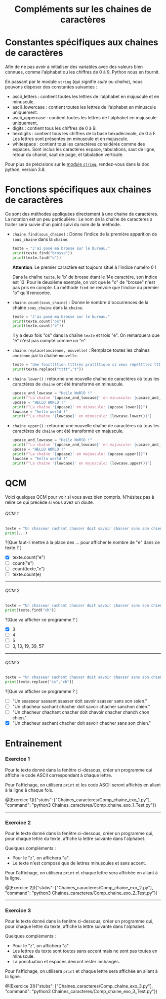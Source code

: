 <h1> <center>Compléments sur les chaines de caractères</center></h1>

# Constantes spécifiques aux chaines de caractères

Afin de ne pas avoir à initialiser des variables avec des valeurs bien connues, comme l'alphabet ou les chiffres de 0 à 9, Python nous en fournit.

En passant par le module `string` (qui signifie *suite* ou *chaîne*), nous pouvons disposer des constantes suivantes : 
+ ascii_letters : contient toutes les lettres de l'alphabet en majuscule et en minuscule.
+ ascii_lowercase : contient toutes les lettres de l'alphabet en minuscule uniquement.
+ ascii_uppercase : contient toutes les lettres de l'alphabet en majuscule uniquement.
+ digits : contient tous les chiffres de 0 à 9.
+ hexdigits : contient tous les chiffres de la base hexadécimale, de 0 à F. Les lettres sont présentes en minuscule et en majuscule.
+ whitespace : contient tous les caractères considérés comme des espaces. Sont inclus les caractères espace, tabulations, saut de ligne, retour du chariot, saut de page, et tabulation verticale.

Pour plus de précisions sur le [module `string`](https://docs.python.org/fr/3.8/library/string.html?highlight=string#module-string), rendez-vous dans la doc python, version 3.8.

# Fonctions spécifiques aux chaines de caractères

Ce sont des méthodes appliquées directement à une chaine de caractères.
La notation est un peu particulière : Le nom de la chaîne de caractères à traiter sera suivie d'un point suivi du nom de la méthode.

+ `chaine.find(sous_chaine)` : Donne l'indice de la première apparition de `sous_chaine` dans la `chaine`.
  ```python runnable
  texte = "J'ai posé ma brosse sur le bureau."
  print(texte.find("brosse"))
  print(texte.find("o"))
  ```
  **Attention**. Le premier caractère est toujours situé à l'indice numéro 0 ! 
  
  Dans la chaîne `texte`, le 'b' de brosse étant le 14e caractère, son indice est 13.
  Pour le deuxième exemple, on voit que le "o" de "brosse" n'est pas pris en compte. 
  La méthode `find` ne renvoie que l'indice du premier "o" qu'il rencontre.
  
+ `chaine.count(sous_chaine)` : Donne le nombre d'occurrences de la chaîne `sous_chaine` dans la `chaine`.
  ```python runnable
  texte = "J'ai posé ma brosse sur le bureau."
  print(texte.count("os"))
  print(texte.count("e"))
  ```
  Il y a deux fois "os" dans la chaîne `texte` et trois "e". 
  On remarquera que "é" n'est pas compté comme un "e".
  
+ `chaine.replace(ancienne, nouvelle)` : Remplace toutes les chaînes `ancienne` par la chaîne `nouvelle`.
  ```python runnable
  texte = "Une foncttttion ttttrès prattttique si vous répéttttez ttttrop les tttt."
  print(texte.replace("tttt","t"))
  ```

+ `chaine.lower()` : retourne une nouvelle chaîne de caractères où tous les caractères de `chaine` ont été transformé en minuscule.
  ```python runnable
  upcase_and_lowcase = "HeLlo WoRlD !"
  print(f"La chaîne '{upcase_and_lowcase}' en minuscule: {upcase_and_lowcase.lower()}")
  upcase = "HELLO WORLD !"
  print(f"La chaîne '{upcase}' en minuscule: {upcase.lower()}")
  lowcase = "hello world !"
  print(f"La chaîne '{lowcase}' en minuscule: {lowcase.lower()}")

+ `chaine.upper()` : retourne une nouvelle chaîne de caractères où tous les caractères de `chaine` ont été transformé en majuscule.
  ```python runnable
  upcase_and_lowcase = "HeLlo WoRlD !"
  print(f"La chaîne '{upcase_and_lowcase}' en majuscule: {upcase_and_lowcase.upper()}")
  upcase = "HELLO WORLD !"
  print(f"La chaîne '{upcase}' en majuscule: {upcase.upper()}")
  lowcase = "hello world !"
  print(f"La chaîne '{lowcase}' en majuscule: {lowcase.upper()}")
  

# QCM

Voici quelques QCM pour voir si vous avez bien compris. N'hésitez pas à relire ce qui précède si vous avez un doute.

###### QCM 1
```python
texte = "Un chasseur sachant chasser doit savoir chasser sans son chien."
print(...)
```  
?[Que faut-il mettre à la place des ... pour afficher le nombre de "e" dans ce texte ? ]
-[x] texte.count("e")
-[ ] count("e")
-[ ] count(texte,"e")
-[ ] texte.count(e)

---

###### QCM 2
```python
texte = "Un chasseur sachant chasser doit savoir chasser sans son chien."
print(texte.find("ch"))
```  
?[Que va afficher ce programme ? ]
-[x] 3
-[ ] 4
-[ ] 5
-[ ] 3, 13, 19, 39, 57

---

###### QCM 3
```python
texte = "Un chasseur sachant chasser doit savoir chasser sans son chien."
print(texte.replace("ss","ch"))
```  
?[Que va afficher ce programme ? ]
-[ ] "Un ssasseur sassant ssasser doit savoir ssasser sans son ssien."
-[ ] "Un chacheur sachant chacher doit savoir chacher sanchon chien."
-[ ] "Un chacheur chachant chacher doit chavoir chacher chanch chon chien."
-[x] "Un chacheur sachant chacher doit savoir chacher sans son chien."

# Entrainement 

### Exercice 1

Pour le texte donné dans la fenêtre ci-dessous, créer un programme qui affiche le code ASCII correspondant à chaque lettre.

Pour l'affichage, on utilisera `print` et les code ASCII seront affichés en allant à la ligne à chaque fois.

@[Exercice 1]({"stubs": ["Chaines_caracteres/Comp_chaine_exo_1.py"], "command": "python3 Chaines_caracteres/Comp_chaine_exo_1_Test.py"})

---

### Exercice 2

Pour le texte donné dans la fenêtre ci-dessous, créer un programme qui, pour chaque lettre du texte, affiche la lettre suivante dans l'alphabet. 

Quelques compléments : 
+ Pour le "z", on affichera "a". 
+ Le texte n'est composé que de lettres minuscules et sans accent.

Pour l'affichage, on utilisera `print` et chaque lettre sera affichée en allant à la ligne.

@[Exercice 2]({"stubs": ["Chaines_caracteres/Comp_chaine_exo_2.py"], "command": "python3 Chaines_caracteres/Comp_chaine_exo_2_Test.py"})

---

### Exercice 3

Pour le texte donné dans la fenêtre ci-dessous, créer un programme qui, pour chaque lettre du texte, affiche la lettre suivante dans l'alphabet. 

Quelques compléments : 
+ Pour le "z", on affichera "a". 
+ Les lettres du texte sont toutes sans accent mais ne sont pas toutes en minuscule.
+ La ponctuation et espaces devront rester inchangés.

Pour l'affichage, on utilisera `print` et chaque lettre sera affichée en allant à la ligne.

@[Exercice 3]({"stubs": ["Chaines_caracteres/Comp_chaine_exo_3.py"], "command": "python3 Chaines_caracteres/Comp_chaine_exo_3_Test.py"})
